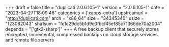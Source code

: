 +++
draft = false
title = "duplicati 2.0.6.105-1"
version = "2.0.6.105-1"
date = "2023-04-27T18:09:46"
categories = ['xapps-extra']
upstreamurl = "http://duplicati.com"
arch = "x86_64"
size = "34345340"
usize = "123082043"
sha1sum = "fc1c29dc5b1d9c0fbcf45ef85c71366de70a2004"
depends = "['gtk2-sharp']"
+++
A free backup client that securely stores encrypted, incremental, compressed backups on cloud storage services and remote file servers